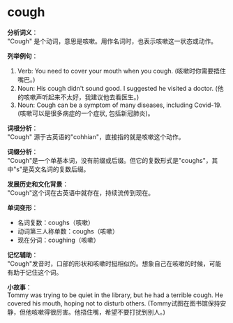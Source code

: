 # cough

**分析词义**：  
"Cough" 是个动词，意思是咳嗽。用作名词时，也表示咳嗽这一状态或动作。

  

**列举例句**：

  

1.  Verb: You need to cover your mouth when you cough. (咳嗽时你需要捂住嘴巴。)
2.  Noun: His cough didn't sound good. I suggested he visited a doctor. (他的咳嗽声听起来不太好，我建议他去看医生。)
3.  Noun: Cough can be a symptom of many diseases, including Covid-19. (咳嗽可以是很多病症的一个症状, 包括新冠肺炎)。

  

**词根分析**：  
"Cough" 源于古英语的"cohhian"，直接指的就是咳嗽这个动作。

  

**词缀分析**：  
"Cough"是一个单基本词，没有前缀或后缀。但它的复数形式是"coughs"，其中"s"是英文名词的复数后缀。

  

**发展历史和文化背景**：  
"Cough"这个词在古英语中就存在，持续流传到现在。

  

**单词变形**：

  

*   名词复数：coughs（咳嗽）
*   动词第三人称单数：coughs（咳嗽）
*   现在分词：coughing（咳嗽）

  

**记忆辅助**：  
"Cough"发音时，口部的形状和咳嗽时挺相似的。想象自己在咳嗽的时候，可能有助于记住这个词。

  

**小故事**：  
Tommy was trying to be quiet in the library, but he had a terrible cough. He covered his mouth, hoping not to disturb others. (Tommy试图在图书馆保持安静，但他咳嗽得很厉害。他捂住嘴，希望不要打扰到别人。)
